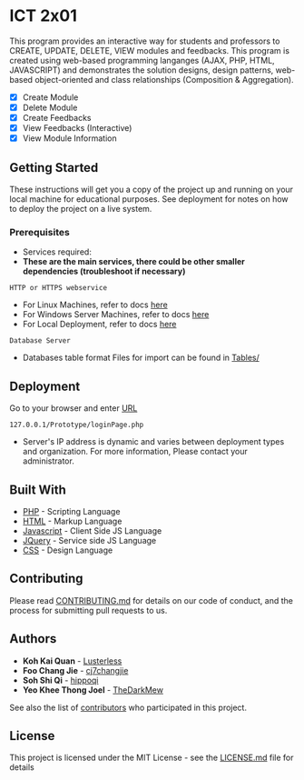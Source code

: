 # ICT 2x01

This program provides an interactive way for students and professors to CREATE, UPDATE, DELETE, VIEW modules and feedbacks. This program is created using web-based programming langanges (AJAX, PHP, HTML, JAVASCRIPT) and demonstrates the solution designs, design patterns, web-based object-oriented and class relationships (Composition & Aggregation).  
- [x] Create Module
- [x] Delete Module
- [x] Create Feedbacks
- [x] View Feedbacks (Interactive)
- [x] View Module Information

## Getting Started

These instructions will get you a copy of the project up and running on your local machine for educational purposes. See deployment for notes on how to deploy the project on a live system.

### Prerequisites

* Services required:
* **These are the main services, there could be other smaller dependencies (troubleshoot if necessary)**
```
HTTP or HTTPS webservice
```
* For Linux Machines, refer to docs [here](https://www.digitalocean.com/community/tutorials/how-to-configure-the-apache-web-server-on-an-ubuntu-or-debian-vps)
* For Windows Server Machines, refer to docs [here](https://support.microsoft.com/en-sg/help/323972/how-to-set-up-your-first-iis-web-site)
* For Local Deployment, refer to docs [here](https://blog.templatetoaster.com/install-xampp-on-windows/)
```
Database Server
```
* Databases table format Files for import can be found in [Tables/](https://github.com/lusterless/ICT2x01/tree/main/Tables)


## Deployment

Go to your browser and enter [URL](127.0.0.1/Prototype/loginPage.php)
```
127.0.0.1/Prototype/loginPage.php
```
* Server's IP address is dynamic and varies between deployment types and organization. For more information, Please contact your administrator.

## Built With

* [PHP](https://www.php.net/) - Scripting Language
* [HTML](https://html.com/) - Markup Language 
* [Javascript](https://www.javascript.com/) - Client Side JS Language 
* [JQuery](https://jquery.com/) - Service side JS Language 
* [CSS](https://css-tricks.com/) - Design Language 


## Contributing

Please read [CONTRIBUTING.md](https://github.com/lusterless/Singapore-Bus-Map-Development/blob/master/CONTRIBUTING.md) for details on our code of conduct, and the process for submitting pull requests to us.

## Authors

* **Koh Kai Quan** - [Lusterless](https://github.com/lusterless)
* **Foo Chang Jie** - [cj7changjie](https://github.com/cj7changjie)
* **Soh Shi Qi** - [hippoqi](https://github.com/hippoqi)
* **Yeo Khee Thong Joel** - [TheDarkMew](https://github.com/TheDarkMew)

See also the list of [contributors](CONTRIBUTING.md) who participated in this project.

## License

This project is licensed under the MIT License - see the [LICENSE.md](LICENSE.md) file for details
